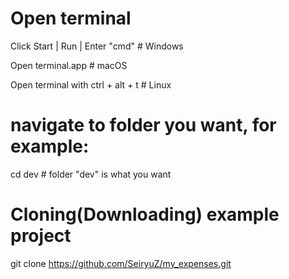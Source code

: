 # Open terminal

Click Start | Run | Enter "cmd"   # Windows

Open terminal.app  # macOS

Open terminal with ctrl + alt + t # Linux


# navigate to folder you want, for example:

cd dev   # folder "dev" is what you want


# Cloning(Downloading) example project
git clone https://github.com/SeiryuZ/my_expenses.git
